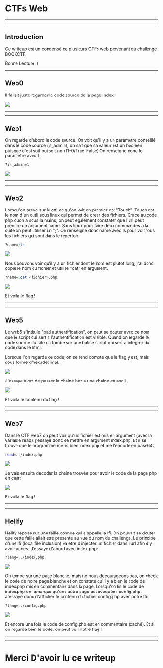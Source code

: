 # CTFs Web

---------------------------------------------------------------
---------------------------------------------------------------

## Introduction

Ce writeup est un condensé de plusieurs CTFs web provenant du challenge BOOKCTF.

Bonne Lecture :)

---------------------------------------------------------------

## Web0

Il fallait juste regarder le code source de la page index !

![](web0.PNG)

---------------------------------------------------------------
---------------------------------------------------------------

## Web1

On regarde d'abord le code source. On voit qu'il y a un parametre conseillé dans le code source (is_admin), on sait que sa valeur est un booleen puisque c'est soit oui soit non (1-0/True-False)
On renseigne donc le parametre avec 1:
```sh
?is_admin=1
```

![](web1.PNG)

---------------------------------------------------------------
---------------------------------------------------------------

## Web2

Lorsqu'on arrive sur le ctf, ce qu'on voit en premier est "Touch". Touch est le nom d'un outil sous linux qui permet de creer des fichiers. Grace au code php quon a sous la mains, on peut egalement constater que l'url peut prendre un argument name. Sous linux pour faire deux commandes a la suite on peut utiliser un ";". On renseigne donc name avec ls pour voir tous les fichiers qui sont dans le repertoir:
```sh
?name=;ls
```

![](web21.PNG)

Nous pouvons voir qu'il y a un fichier dont le nom est plutot long, j'ai donc copié le nom du fichier et utilisé "cat" en argument.
```sh
?name=;cat <fichier>.php
```

![](web22.PNG)

Et voila le flag !

---------------------------------------------------------------
---------------------------------------------------------------

## Web5

Le web5 s'intitule "bad authentification", on peut se douter avec ce nom que le script qui sert a l'authentification est visible. Quand on regarde le code source du site on tombe sur une balise script qui sert a integrer du code dans le html.

Lorsque l'on regarde ce code, on se rend compte que le flag y est, mais sous forme d'hexadecimal.

![](web51.PNG)

J'essaye alors de passer la chaine hex a une chaine en ascii.

![](web52.PNG)

Et voila le contenu du flag !

---------------------------------------------------------------
---------------------------------------------------------------

## Web7

Dans le CTF web7 on peut voir qu'un fichier est mis en argument (avec la variable read), j'essaye donc de mettre en argument index.php. Et il se trouve que le programme me lis bien index.php et me l'encode en base64:
```sh
read=../index.php
```

![](web71.PNG)

Je vais ensuite decoder la chaine trouvée pour avoir le code de la page php en clair:

![](web72.PNG)

Et voila le flag !

---------------------------------------------------------------
---------------------------------------------------------------

## Hellfy

Hellfy repose sur une faille connue qui s'appelle la lfi. On pouvait se douter que cette faille allait etre presente au vue du nom du challenge. Le principe d'une lfi (local file inclusion) va etre d'injecter un fichier dans l'url afin d'y avoir acces. J'essaye d'abord avec index.php:
```sh
?lang=../index.php
```

![](Hellfy1.PNG)

On tombe sur une page blanche, mais ne nous decourageons pas, on check le code de notre page blanche et on constate qu'il y a bien le code de index.php mis en commentaire dans la page.
Lorsqu'on lis le code de index.php on remarque qu'une autre page est evoquée : config.php. J'essaye donc d'afficher le contenu du fichier config.php avec notre lfi:
```sh
?lang=../config.php
```

![](Hellfy2.PNG)

Et encore une fois le code de config.php est en commentaire (caché). Et si on regarde bien le code, on peut voir notre flag !

---------------------------------------------------------------
---------------------------------------------------------------

# Merci D'avoir lu ce writeup
